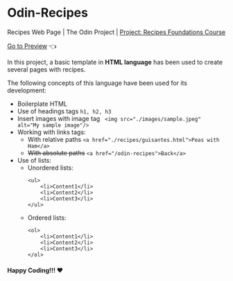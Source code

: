 # Odin-Recipes
Recipes Web Page | The Odin Project |
[Project: Recipes Foundations Course](https://www.theodinproject.com/lessons/foundations-recipes)

[Go to Preview](https://carlosfrontend.github.io/odin-recipes/) :point_left:

In this project, a basic template in **HTML language** has been used to create several pages with recipes.

The following concepts of this language have been used for its development:

* Boilerplate HTML
* Use of headings tags ```h1, h2, h3```
* Insert images with image tag ``` <img src="./images/sample.jpeg" alt="My sample image"/>```
* Working with links tags:
    * With relative paths ```<a href="./recipes/guisantes.html">Peas with Ham</a>```
    * ~~With absolute paths~~ ```<a href="/odin-recipes">Back</a>```
* Use of lists:
    * Unordered lists:
        ```
        <ul>
            <li>Content1</li>
            <li>Content2</li>
            <li>Content3</li>
        </ul>
        ```
    * Ordered lists:
        ```
        <ol>
            <li>Content1</li>
            <li>Content2</li>
            <li>Content3</li>
        </ol>
        ```

#### Happy Coding!!! :heart:
